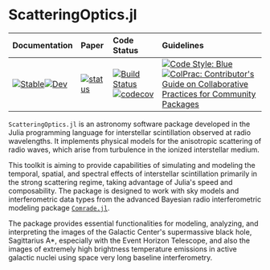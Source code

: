 # ScatteringOptics.jl
| Documentation | Paper | Code Status | Guidelines |
| :------- | :------ | :------ | :------ |
| [![Stable](https://img.shields.io/badge/docs-stable-blue.svg)](https://EHTJulia.github.io/ScatteringOptics.jl/stable/)[![Dev](https://img.shields.io/badge/docs-dev-blue.svg)](https://EHTJulia.github.io/ScatteringOptics.jl/dev/) | [![status](https://joss.theoj.org/papers/80e98109e1499d2f0f8e15838a3b272b/status.svg)](https://joss.theoj.org/papers/80e98109e1499d2f0f8e15838a3b272b) | [![Build Status](https://github.com/EHTJulia/ScatteringOptics.jl/actions/workflows/CI.yml/badge.svg?branch=main)](https://github.com/EHTJulia/ScatteringOptics.jl/actions/workflows/CI.yml?query=branch%3Amain)[![codecov](https://codecov.io/github/EHTJulia/ScatteringOptics.jl/graph/badge.svg?token=OAARUNXSBY)](https://codecov.io/github/EHTJulia/ScatteringOptics.jl) | [![Code Style: Blue](https://img.shields.io/badge/code%20style-blue-4495d1.svg)](https://github.com/invenia/BlueStyle)[![ColPrac: Contributor's Guide on Collaborative Practices for Community Packages](https://img.shields.io/badge/ColPrac-Contributor's%20Guide-blueviolet)](https://github.com/SciML/ColPrac) |

`ScatteringOptics.jl` is an astronomy software package developed in the Julia programming language for interstellar scintillation observed at radio wavelengths. It implements physical models for the anisotropic scattering of radio waves, which arise from turbulence in the ionized interstellar medium. 

This toolkit is aiming to provide capabilities of simulating and modeling the temporal, spatial, and spectral effects of interstellar scintillation primarily in the strong scattering regime, taking advantage of Julia's speed and composability. 
The package is designed to work with sky models and interferometric data types from the advanced Bayesian radio interferometric modeling package [`Comrade.jl`](https://github.com/ptiede/Comrade.jl).

The package provides essential functionalities for modeling, analyzing, and interpreting the images of the Galactic Center's supermassive black hole, Sagittarius A*, especially with the Event Horizon Telescope, and also the images of extremely high brightness temperature emissions in active galactic nuclei using space very long baseline interferometry.
